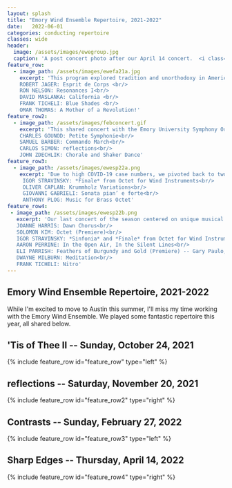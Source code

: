 ```yaml
---
layout: splash
title: "Emory Wind Ensemble Repertoire, 2021-2022"
date:   2022-06-01
categories: conducting repertoire
classes: wide
header:
  image: /assets/images/ewegroup.jpg
  caption: 'A post concert photo after our April 14 concert.  <i class="fas fa-camera-retro"></i> Brent Allman'
feature_row:
  - image_path: /assets/images/ewefa21a.jpg
    excerpt: 'This program explored tradition and unorthodoxy in American music for the wind band. The "two" comes from the fact that this repertoire was originally rehearsed for our concert in April 2020. A year and a half later, we were able to reprise the same music and share it with an in-person audience.<br/><br/>
    ROBERT JAGER: Esprit de Corps <br/>
    RON NELSON: Resonances I<br/>
    DAVID MASLANKA: California <br/>
    FRANK TICHELI: Blue Shades <br/>
    OMAR THOMAS: A Mother of a Revolution!'
feature_row2:
  - image_path: /assets/images/febconcert.gif
    excerpt: 'This shared concert with the Emory University Symphony Orchestra featured a *reflection* of quintessential works. The exception was Carlos Simon&#39;s new composition for wind ensemble.<br/><br/>
    CHARLES GOUNOD: Petite Symphonie<br/>
    SAMUEL BARBER: Commando March<br/>
    CARLOS SIMON: reflections<br/>
    JOHN ZDECHLIK: Chorale and Shaker Dance'
feature_row3:
  - image_path: /assets/images/ewesp22a.png
    excerpt: 'Due to high COVID-19 case numbers, we pivoted back to two chamber ensembles for this concert cycle: a brass choir and a chamber winds group of Stravinsky octet instrumentation.<br/><br/>
     IGOR STRAVINSKY: *Finale* from Octet for Wind Instruments<br/>
     OLIVER CAPLAN: Krummholz Variations<br/>
     GIOVANNI GABRIELI: Sonata pian’ e forte<br/>
     ANTHONY PLOG: Music for Brass Octet'
feature_row4:
 - image_path: /assets/images/ewesp22b.png
   excerpt: 'Our last concert of the season centered on unique musical textures. Additionally, it included two premieres by Emory University students.<br/><br/>
   JOANNE HARRIS: Dawn Chorus<br/>
   SOLOMON KIM: Octet (Premiere)<br/>
   IGOR STRAVINSKY: *Sinfonia* and *Finale* from Octet for Wind Instruments<br/>
   AARON PERRINE: In the Open Air, In the Silent Lines<br/>
   ELI PARRISH: Feathers of Burgundy and Gold (Premiere) -- Gary Paulo, Saxophone<br/>
   DWAYNE MILBURN: Meditation<br/>
   FRANK TICHELI: Nitro'
---
```

## Emory Wind Ensemble Repertoire, 2021-2022

While I'm excited to move to Austin this summer, I'll miss my time working with the Emory Wind Ensemble. We played some fantastic repertoire this year, all shared below.

## 'Tis of Thee II -- Sunday, October 24, 2021
{% include feature_row id="feature_row" type="left" %}

## reflections -- Saturday, November 20, 2021
{% include feature_row id="feature_row2" type="right" %}

## Contrasts -- Sunday, February 27, 2022
{% include feature_row id="feature_row3" type="left" %}

## Sharp Edges -- Thursday, April 14, 2022
{% include feature_row id="feature_row4" type="right" %}
